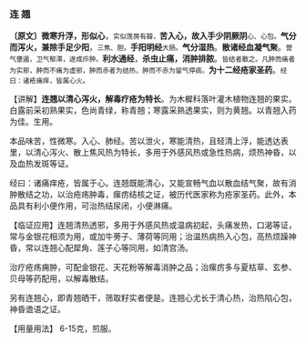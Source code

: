 ### 连 翘

**〔原文〕微寒升浮，形似心**，<small>实似莲房有瓣，</small>**苦入心，故入手少阴厥阴**<small>心、心包。</small>**气分而泻火，兼除手足少阳**，<small>三焦、胆。</small>**手阳明经**<small>大肠。</small>**气分湿热**。**散诸经血凝气聚**。<small>营气壅遏，卫气郁滞，遂成疖肿。</small>**利水通经**，**杀虫止痛，消肿排脓**。<small>皆结者散之。凡肿而痛者为实邪，肿而不痛为虚邪，肿而赤者为结热，肿而不赤为留气停痰。</small>**为十二经疮家圣药**。<small>经曰：诸疮痛痒，皆属心火。</small>

【讲解】**连翘以清心泻火，解毒疗疮为特长**。为木樨科落叶灌木植物连翘的果实。白露前采初熟果实，色尚青绿，称青翘；寒露采熟透果实，则为黄翘。以青翘入药为佳。生用。

本品味苦，性微寒。入心、肺经。苦以泄火，寒能清热，且轻清上浮，能透达表里，以清心泻火、散上焦风热为特长，多用于外感风热或急性热病，烦热神昏，以及血热发斑等证。

 经曰：诸痛痒疮，皆属于心。连翘既能清心，又能宣畅气血以散血结气聚，故有消肿散结之功，以治疮疡肿毒，瘰疠结核之证，被历代医家称为疮家圣药。此外，本品具有利小便作用，可治热结尿闭，小便淋痛。

【临证应用】连翘清热透邪，多用于外感风热或温病初起，头痛发热，口渴等证，常与金银花相须为用，或加牛蒡子、薄荷等同用；治温热病热入心包，高热烦躁神昏，常以连翘心配犀角、莲子心等同用，如清宫汤。

治疗疮疡痈肿，可配金银花、天花粉等解毒消肿之品；治瘰疠多与夏枯草、玄参、贝母等药配用，以解毒散结。

 另有连翘心，即青翘晒干，筛取籽实者便是。连翘心尤长于清心热，治热陷心包，神昏谵语之证。

【用量用法】 6-15克，煎服。
